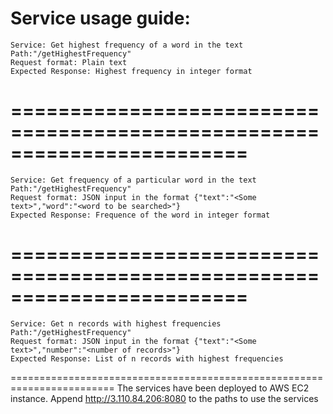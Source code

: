 Service usage guide:
========================================================================
	Service: Get highest frequency of a word in the text
	Path:"/getHighestFrequency"
	Request format: Plain text
	Expected Response: Highest frequency in integer format
========================================================================
========================================================================
	Service: Get frequency of a particular word in the text
	Path:"/getHighestFrequency"
	Request format: JSON input in the format {"text":"<Some text>","word":"<word to be searched>"}
	Expected Response: Frequence of the word in integer format
========================================================================
========================================================================
	Service: Get n records with highest frequencies
	Path:"/getHighestFrequency"
	Request format: JSON input in the format {"text":"<Some text>","number":"<number of records>"}
	Expected Response: List of n records with highest frequencies
========================================================================
The services have been deployed to AWS EC2 instance. 
Append http://3.110.84.206:8080 to the paths to use the services
